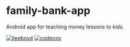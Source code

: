 # family-bank-app
Android app for teaching money lessons to kids.
<br/>

[![jleeboyd](https://circleci.com/gh/jleeboyd/family-bank-app.svg?style=svg)](https://app.circleci.com/pipelines/github/jleeboyd/family-bank-app)
[![codecov](https://codecov.io/gh/jleeboyd/family-bank-app/branch/master/graph/badge.svg?token=3PkiFCk7iC)](https://codecov.io/gh/jleeboyd/family-bank-app)
